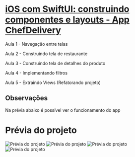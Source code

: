 # [iOS com SwiftUI: construindo componentes e layouts - App ChefDelivery](https://cursos.alura.com.br/course/ios-swiftui-construindo-componentes-layouts)

Aula 1 - Navegação entre telas

Aula 2 - Construindo tela de restaurante

Aula 3 - Construindo tela de detalhes do produto

Aula 4 - Implementando filtros

Aula 5 - Extraindo Views (Refatorando projeto)

## Observações

Na prévia abaixo é possível ver o funcionamento do app

# Prévia do projeto
![Prévia do projeto](app1.png)
![Prévia do projeto](app2.png)
![Prévia do projeto](app3.png)
![Prévia do projeto](app4.png)

